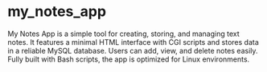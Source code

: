 # my_notes_app
My Notes App is a simple tool for creating, storing, and managing text notes. It features a minimal HTML interface with CGI scripts and stores data in a reliable MySQL database. Users can add, view, and delete notes easily. Fully built with Bash scripts, the app is optimized for Linux environments.
